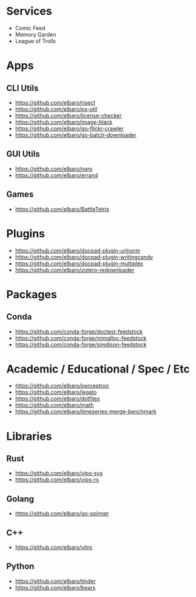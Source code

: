 # Services
- Comic Feed
- Memory Garden
- League of Trolls

# Apps
## CLI Utils
- https://github.com/elbaro/risect
- https://github.com/elbaro/ps-util
- https://github.com/elbaro/license-checker
- https://github.com/elbaro/image-black
- https://github.com/elbaro/go-flickr-crawler
- https://github.com/elbaro/go-batch-downloader

## GUI Utils
- https://github.com/elbaro/naro
- https://github.com/elbaro/errand

## Games
- https://github.com/elbaro/BattleTetris

# Plugins
- https://github.com/elbaro/docpad-plugin-urlnorm
- https://github.com/elbaro/docpad-plugin-writingcandy
- https://github.com/elbaro/docpad-plugin-multiplex
- https://github.com/elbaro/zotero-redownloader

# Packages
## Conda
- https://github.com/conda-forge/doctest-feedstock
- https://github.com/conda-forge/mimalloc-feedstock
- https://github.com/conda-forge/simdjson-feedstock

# Academic / Educational / Spec / Etc
- https://github.com/elbaro/perceptron
- https://github.com/elbaro/legato
- https://github.com/elbaro/dotfiles
- https://github.com/elbaro/math
- https://github.com/elbaro/timeseries-merge-benchmark



# Libraries

## Rust
- https://github.com/elbaro/vips-sys
- https://github.com/elbaro/vips-rs

## Golang
- https://github.com/elbaro/go-spinner

## C++
- https://github.com/elbaro/vitro

## Python
- https://github.com/elbaro/tinder
- https://github.com/elbaro/bears
